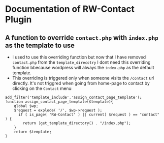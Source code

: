 # Documentation of RW-Contact Plugin

## A function to override `contact.php` with `index.php` as the template to use
- I used to use this overriding function but now that I have removed `contact.php` from the `template_direcotry` I 
dont need this overriding function bbecause wordpress will always the `index.php` as the default template.
- This overriding is triggered only when someone visits the `/contact` url directly. It's not triggred when going from home-page to contact by clicking on the `Contact` menu
```
add_filter('template_include','assign_contact_page_template');
function assign_contact_page_template($template){
    global $wp;
    $request = explode( '/', $wp->request );
      if ( is_page( 'RW-Contact' ) || current( $request ) == "contact" ) {
        return (get_template_directory() . "/index.php");
    }
    return $template;
}
```
